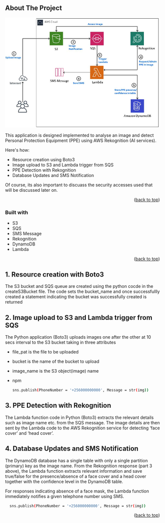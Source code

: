 <!-- ABOUT THE PROJECT -->
## About The Project

<img src="img/AWS Flowchart.jpg">

This application is designed implemented to analyse an image and detect Personal Protection Equipment (PPE) using AWS Rekognition (AI services).

Here's how:
* Resource creation using Boto3
* Image upload to S3 and Lambda trigger from SQS
* PPE Detection with Rekognition
* Database Updates and SMS Notification

Of course, its also important to discuass the security accesses used that will be discussed later on.

<p align="right">(<a href="#top">back to top</a>)</p>

### Built with

* S3
* SQS
* SMS Message
* Rekognition
* DynamoDB
* Lambda


<p align="right">(<a href="#top">back to top</a>)</p>



<!-- GETTING STARTED -->
## 1. Resource creation with Boto3

The S3 bucket and SQS queue are created using the python cocde in the createS3Bucket file. The code sets the bucket_name and once successfullly created a statement indicating the bucket was successfully created is returned

## 2. Image upload to S3 and Lambda trigger from SQS

The Python application (Boto3) uploads images one after the other at 10 secs interval to the S3 bucket taking in three attributes
* file_pat is the file to be uploaded
* bucket is the name of the bucket to upload 
* image_name is the S3 object(image) name

* npm
  ```sh
  sns.publish(PhoneNumber = '+256000000000', Message = str(img))
  ```

## 3. PPE Detection with Rekognition

The Lambda function code in Python (Boto3) extracts the relevant details such as image name etc. from the SQS message. The image details are then sent by the Lambda code to the AWS Rekognition service for detecting ‘face cover’ and ‘head cover’.

## 4. Database Updates and SMS Notification

The DynamoDB database has a single table with only a single partition (primary) key as the image name. From the Rekognition response (part 3 above), the Lambda function extracts relevant information and save true/false for the presence/absence of a face cover and a head cover together with the confidence level in the DynamoDB table.

For responses indicating absence of a face mask, the Lambda function immediately notifies a given telephone number using SMS.
```sh
  sns.publish(PhoneNumber = '+256000000000', Message = str(img))
  ```

<p align="right">(<a href="#top">back to top</a>)</p>
